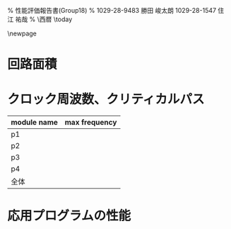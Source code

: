 % 性能評価報告書(Group18)
% 1029-28-9483 勝田 峻太朗
 1029-28-1547 住江 祐哉
% \西暦 \today

\newpage

# 回路面積

# クロック周波数、クリティカルパス

| module name | max frequency |
| :---------- | :------------ |
| p1          |               |
| p2          |               |
| p3          |               |
| p4          |               |
| 全体        |               |



# 応用プログラムの性能
